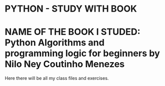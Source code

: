 # PYTHON - STUDY WITH BOOK 
# NAME OF THE BOOK I STUDED: Python Algorithms and programming logic for beginners by Nilo Ney Coutinho Menezes
  Here there will be all my class files and exercises.
